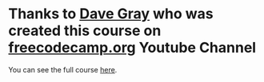 # Thanks to [Dave Gray](https://www.youtube.com/davegrayteachescode) who was created this course on [freecodecamp.org](https://www.youtube.com/@freecodecamp) Youtube Channel

You can see the full course [here](https://www.youtube.com/watch?v=kUMe1FH4CHE&t=12432s).

